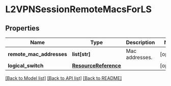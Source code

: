 # L2VPNSessionRemoteMacsForLS

## Properties
Name | Type | Description | Notes
------------ | ------------- | ------------- | -------------
**remote_mac_addresses** | **list[str]** | Mac addresses. | [optional] 
**logical_switch** | [**ResourceReference**](ResourceReference.md) |  | [optional] 

[[Back to Model list]](../README.md#documentation-for-models) [[Back to API list]](../README.md#documentation-for-api-endpoints) [[Back to README]](../README.md)

